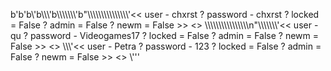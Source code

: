 b'b\'b\\\'b\\\\\\\'b\\\\\\\\\\\\\\\'b"\\\\\\\\\\\\\\\\\\\\\\\\\\\\\\\'<< user - chxrst ? password - chxrst ? locked = False ? admin = False ? newm = False >> <> \\\\\\\\\\\\\\\\\\\\\\\\\\\\\\\\n"\\\\\\\\\\\\\\\'<< user - qu ? password - Videogames17 ? locked = False ? admin = False ? newm = False >> <> \\\\\\\'<< user - Petra ? password - 123 ? locked = False ? admin = False ? newm = False >> <> \\\'\''